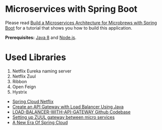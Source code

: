 # Microservices with Spring Boot


Please read [Build a Microservices Architecture for Microbrews with Spring Boot](https://developer.okta.com/blog/2017/06/15/build-microservices-architecture-spring-boot) for a tutorial that shows you how to build this application.

**Prerequisites:** [Java 8](http://www.oracle.com/technetwork/java/javase/downloads/jdk8-downloads-2133151.html) and [Node.js](https://nodejs.org/).
# Used Libraries
  1. Netflix Eureka naming server
  2. Netflix Zuul
  3. Ribbon
  4. Open Feign
  5. Hystrix
* [Spring Cloud Netflix](https://cloud.spring.io/spring-cloud-netflix/2.0.x/single/spring-cloud-netflix.html)
* [Create an API Gateway with Load Balancer Using Java](https://dzone.com/articles/create-an-api-gateway-with-load-balancer-in-java)
* [LOAD-BALANCER-WITH-API-GATEWAY Github Codebase](https://github.com/VishnuViswam/LOAD-BALANCER-WITH-API-GATEWAY)
* [Setting up ZUUL gateway between micro services](https://stackoverflow.com/questions/64427773/setting-up-zuul-gateway-between-micro-services)
* [A New Era Of Spring Cloud](https://dzone.com/articles/a-new-era-of-spring-cloud)


